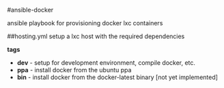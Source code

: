 #ansible-docker

ansible playbook for provisioning docker lxc containers

##hosting.yml
setup a lxc host with the required dependencies

**tags**

* **dev** - setup for development environment, compile docker, etc.
* **ppa** - install docker from the ubuntu ppa
* **bin** - install docker from the docker-latest binary [not yet implemented]

